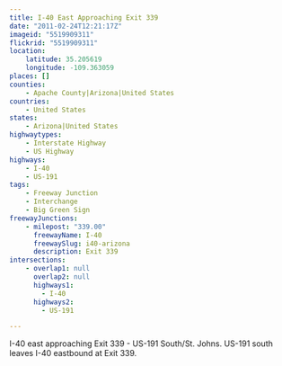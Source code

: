 ```yaml
---
title: I-40 East Approaching Exit 339
date: "2011-02-24T12:21:17Z"
imageid: "5519909311"
flickrid: "5519909311"
location:
    latitude: 35.205619
    longitude: -109.363059
places: []
counties:
    - Apache County|Arizona|United States
countries:
    - United States
states:
    - Arizona|United States
highwaytypes:
    - Interstate Highway
    - US Highway
highways:
    - I-40
    - US-191
tags:
    - Freeway Junction
    - Interchange
    - Big Green Sign
freewayJunctions:
    - milepost: "339.00"
      freewayName: I-40
      freewaySlug: i40-arizona
      description: Exit 339
intersections:
    - overlap1: null
      overlap2: null
      highways1:
        - I-40
      highways2:
        - US-191

---
```

I-40 east approaching Exit 339 - US-191 South/St. Johns.  US-191 south leaves I-40 eastbound at Exit 339.